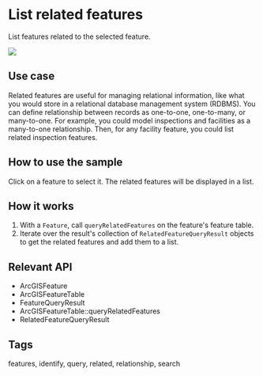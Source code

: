 # List related features

List features related to the selected feature.

![](screenshot.png)

## Use case

Related features are useful for managing relational information, like what you would store in a relational database management system (RDBMS). You can define relationship between records as one-to-one, one-to-many, or many-to-one. For example, you could model inspections and facilities as a many-to-one relationship. Then, for any facility feature, you could list related inspection features.

## How to use the sample

Click on a feature to select it. The related features will be displayed in a list.

## How it works

1. With a `Feature`, call `queryRelatedFeatures` on the feature's feature table.
2. Iterate over the result's collection of `RelatedFeatureQueryResult` objects to get the related features and add them to a list.

## Relevant API

* ArcGISFeature
* ArcGISFeatureTable
* FeatureQueryResult
* ArcGISFeatureTable::queryRelatedFeatures
* RelatedFeatureQueryResult

## Tags

features, identify, query, related, relationship, search
